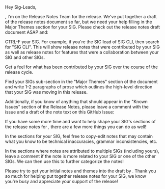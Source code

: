 Hey Sig-Leads,

<Brief intro>, I'm on the Release Notes Team for the <RELEASE NUMBER> release.
We've put together a draft of the release notes document so far, but we need
your help filling in the Major Themes section for your SIG. Please check out
the release notes draft document <LAZY LINK> ASAP and:


CTRL-F your SIG. For example, if you're the SIG lead of SIG CLI, then search
for "SIG CLI". This will show release notes that were contributed by your SIG
as well as release notes for features that were a collaboration between your
SIG and other SIGs.

Get a feel for what has been contributed by your SIG over the course of the
<RELEASE NUMBER> release cycle.

Find your SIGs sub-section in the "Major Themes" section of the document and
write 1-2 paragraphs of prose which outlines the high-level direction that your
SIG was moving in this release.


Additionally, if you know of anything that should appear in the "Known Issues"
section of the Release Notes, please leave a comment with the issue and a draft
of the note text on this GitHub Issue:
[<LINK TO GITHUB ISSUE>](known-issue-bucket.md)

If you have some more time and want to help shape your SIG's sections of the
release notes for <RELEASE NUMBER>, there are a few more things you can do as well!


In the sections for your SIG, feel free to copy-edit notes that may contain
what you know to be technical inaccuracies, grammar inconsistencies, etc.

In the sections where notes are attributed to multiple SIGs (including yours),
leave a comment if the note is more related to your SIG or one of the other
SIGs. We can then use this to further categorize the notes!


Please try to get your initial notes and themes into the draft by <DATE>. Thank you so much for helping put together release notes for your SIG, we know you're busy and appreciate your support of the <RELEASE NUMBER> release!
